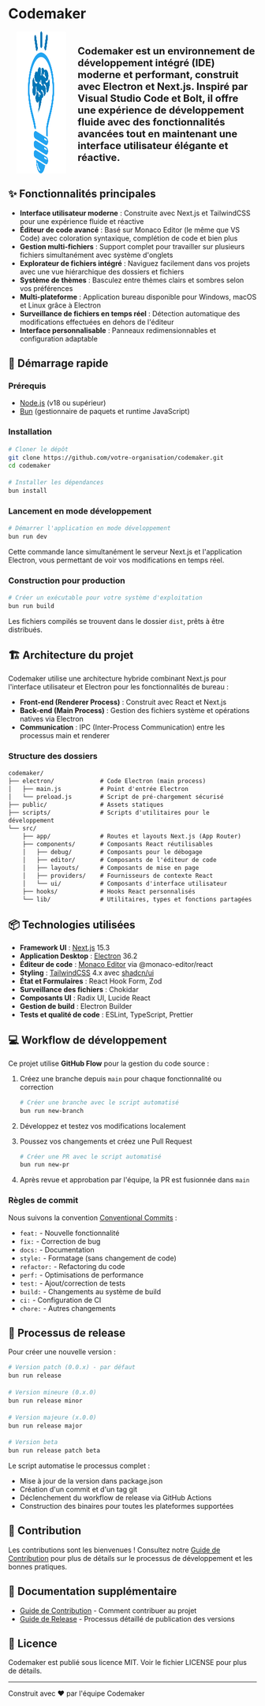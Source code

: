# Codemaker

<div style="display: flex;">
    <img src="public/logo.svg" style="margin-left: 1rem; margin-right: 1.5rem; width: 20%" />
    <h3 style="font-size: 1.25rem;">
    Codemaker est un environnement de développement intégré (IDE) moderne et performant, construit avec Electron et Next.js. Inspiré par Visual Studio Code et Bolt, il offre une expérience de développement fluide avec des fonctionnalités avancées tout en maintenant une interface utilisateur élégante et réactive.</h3>
</div>

## ✨ Fonctionnalités principales

- **Interface utilisateur moderne** : Construite avec Next.js et TailwindCSS pour une expérience fluide et réactive
- **Éditeur de code avancé** : Basé sur Monaco Editor (le même que VS Code) avec coloration syntaxique, complétion de code et bien plus
- **Gestion multi-fichiers** : Support complet pour travailler sur plusieurs fichiers simultanément avec système d'onglets
- **Explorateur de fichiers intégré** : Naviguez facilement dans vos projets avec une vue hiérarchique des dossiers et fichiers
- **Système de thèmes** : Basculez entre thèmes clairs et sombres selon vos préférences
- **Multi-plateforme** : Application bureau disponible pour Windows, macOS et Linux grâce à Electron
- **Surveillance de fichiers en temps réel** : Détection automatique des modifications effectuées en dehors de l'éditeur
- **Interface personnalisable** : Panneaux redimensionnables et configuration adaptable

## 🚀 Démarrage rapide

### Prérequis

- [Node.js](https://nodejs.org/) (v18 ou supérieur)
- [Bun](https://bun.sh/) (gestionnaire de paquets et runtime JavaScript)

### Installation

```bash
# Cloner le dépôt
git clone https://github.com/votre-organisation/codemaker.git
cd codemaker

# Installer les dépendances
bun install
```

### Lancement en mode développement

```bash
# Démarrer l'application en mode développement
bun run dev
```

Cette commande lance simultanément le serveur Next.js et l'application Electron, vous permettant de voir vos modifications en temps réel.

### Construction pour production

```bash
# Créer un exécutable pour votre système d'exploitation
bun run build
```

Les fichiers compilés se trouvent dans le dossier `dist`, prêts à être distribués.

## 🏗️ Architecture du projet

Codemaker utilise une architecture hybride combinant Next.js pour l'interface utilisateur et Electron pour les fonctionnalités de bureau :

- **Front-end (Renderer Process)** : Construit avec React et Next.js
- **Back-end (Main Process)** : Gestion des fichiers système et opérations natives via Electron
- **Communication** : IPC (Inter-Process Communication) entre les processus main et renderer

### Structure des dossiers

```
codemaker/
├── electron/             # Code Electron (main process)
│   ├── main.js           # Point d'entrée Electron
│   └── preload.js        # Script de pré-chargement sécurisé
├── public/               # Assets statiques
├── scripts/              # Scripts d'utilitaires pour le développement
└── src/
    ├── app/              # Routes et layouts Next.js (App Router)
    ├── components/       # Composants React réutilisables
    │   ├── debug/        # Composants pour le débogage
    │   ├── editor/       # Composants de l'éditeur de code
    │   ├── layouts/      # Composants de mise en page
    │   ├── providers/    # Fournisseurs de contexte React
    │   └── ui/           # Composants d'interface utilisateur
    ├── hooks/            # Hooks React personnalisés
    └── lib/              # Utilitaires, types et fonctions partagées
```

## 📦 Technologies utilisées

- **Framework UI** : [Next.js](https://nextjs.org/) 15.3
- **Application Desktop** : [Electron](https://www.electronjs.org/) 36.2
- **Éditeur de code** : [Monaco Editor](https://microsoft.github.io/monaco-editor/) via @monaco-editor/react
- **Styling** : [TailwindCSS](https://tailwindcss.com/) 4.x avec [shadcn/ui](https://ui.shadcn.com/)
- **État et Formulaires** : React Hook Form, Zod
- **Surveillance des fichiers** : Chokidar
- **Composants UI** : Radix UI, Lucide React
- **Gestion de build** : Electron Builder
- **Tests et qualité de code** : ESLint, TypeScript, Prettier

## 💻 Workflow de développement

Ce projet utilise **GitHub Flow** pour la gestion du code source :

1. Créez une branche depuis `main` pour chaque fonctionnalité ou correction

    ```bash
    # Créer une branche avec le script automatisé
    bun run new-branch
    ```

2. Développez et testez vos modifications localement

3. Poussez vos changements et créez une Pull Request

    ```bash
    # Créer une PR avec le script automatisé
    bun run new-pr
    ```

4. Après revue et approbation par l'équipe, la PR est fusionnée dans `main`

### Règles de commit

Nous suivons la convention [Conventional Commits](https://www.conventionalcommits.org/) :

- `feat:` - Nouvelle fonctionnalité
- `fix:` - Correction de bug
- `docs:` - Documentation
- `style:` - Formatage (sans changement de code)
- `refactor:` - Refactoring du code
- `perf:` - Optimisations de performance
- `test:` - Ajout/correction de tests
- `build:` - Changements au système de build
- `ci:` - Configuration de CI
- `chore:` - Autres changements

## 🚢 Processus de release

Pour créer une nouvelle version :

```bash
# Version patch (0.0.x) - par défaut
bun run release

# Version mineure (0.x.0)
bun run release minor

# Version majeure (x.0.0)
bun run release major

# Version beta
bun run release patch beta
```

Le script automatise le processus complet :

- Mise à jour de la version dans package.json
- Création d'un commit et d'un tag git
- Déclenchement du workflow de release via GitHub Actions
- Construction des binaires pour toutes les plateformes supportées

## 🤝 Contribution

Les contributions sont les bienvenues ! Consultez notre [Guide de Contribution](./docs/CONTRIBUTING.md) pour plus de détails sur le processus de développement et les bonnes pratiques.

## 📄 Documentation supplémentaire

- [Guide de Contribution](./docs/CONTRIBUTING.md) - Comment contribuer au projet
- [Guide de Release](./docs/RELEASING.md) - Processus détaillé de publication des versions

## 📝 Licence

Codemaker est publié sous licence MIT. Voir le fichier LICENSE pour plus de détails.

---

Construit avec ❤️ par l'équipe Codemaker
